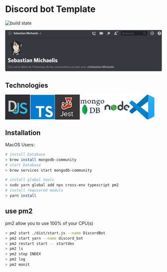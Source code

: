 # Discord bot Template

![build state](https://img.shields.io/badge/build-passing-green)

![Preview_bot](./assets/images/Preview_bot.png)

## Technologies

<div style="display:flex">
  <img src="./assets/images/discordjs.png" style="width:80px"/>
  <img src="./assets/images/TypeScript_logo.png" style="width:80px"/>
  <img src="./assets/images/jest_logo.jpg" style="width:80px"/>
  <img src="./assets/images/mongodb-logo.png" style="width:80px"/>
  <img src="./assets/images/nodejs.png" style="width:80px"/>
  <img src="./assets/images/Visual_Studio_Code_1.35_icon.svg" style="width:80px"/>
</div>

<!-- [![Discord.JS](./assets/images/discordjs.png)](https://discord.js.org/)
[![TypeScript](./assets/images/TypeScript_logo.png)](https://www.typescriptlang.org/)
[![Jest](./assets/images/jest_logo.jpg)](https://jestjs.io/)
[![Node.JS](./assets/images/nodejs.png)](https://nodejs.org/en/)
[![MongoDB](./assets/images/mongodb-logo.png)](https://www.mongodb.com/)
[![i18next](./assets/images/i18next.png)](https://www.i18next.com/)
[![Visual Studio Code](./assets/images/Visual_Studio_Code_1.35_icon.svg)](https://code.visualstudio.com/) -->


## Installation
MacOS Users:

```sh
# install Database
> brew install mongodb-community
# start Database
> brew services start mongodb-community
```

```sh
# install global tools
> sudo yarn global add npx cross-env typescript pm2
# install requiered moduls
> yarn install
```

## use pm2

pm2 allow you to use 100% of your CPU(s)

```sh
> pm2 start ./dist/start.js --name DiscordBot
> pm2 start yarn --name discord_bot
> pm2 restart start -- startdev
> pm2 ls
> pm2 stop INDEX
> pm2 log
> pm2 monit
```

